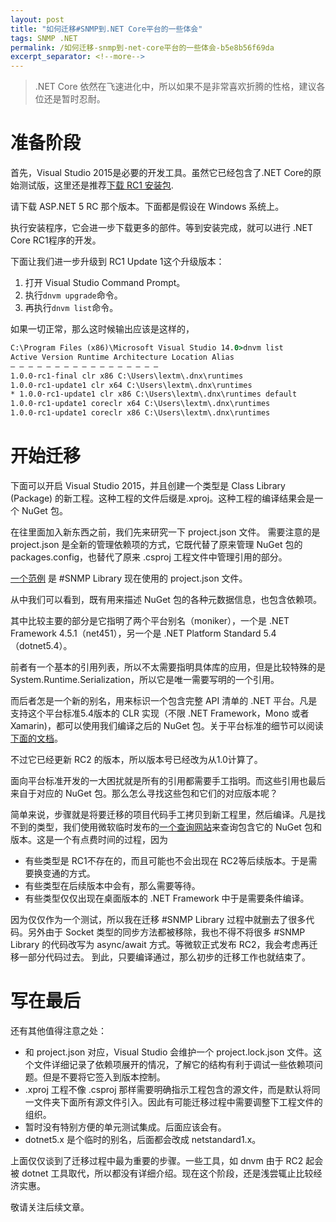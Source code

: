 ```yaml
---
layout: post
title: "如何迁移#SNMP到.NET Core平台的一些体会"
tags: SNMP .NET
permalink: /如何迁移-snmp到-net-core平台的一些体会-b5e8b56f69da
excerpt_separator: <!--more-->
---
```

> .NET Core 依然在飞速进化中，所以如果不是非常喜欢折腾的性格，建议各位还是暂时忍耐。

# 准备阶段

首先，Visual Studio 2015是必要的开发工具。虽然它已经包含了.NET Core的原始测试版，这里还是推荐[下载 RC1 安装包](http://get.asp.net/).
<!--more-->

请下载 ASP.NET 5 RC 那个版本。下面都是假设在 Windows 系统上。

执行安装程序，它会进一步下载更多的部件。等到安装完成，就可以进行 .NET Core RC1程序的开发。

下面让我们进一步升级到 RC1 Update 1这个升级版本：

1. 打开 Visual Studio Command Prompt。
1. 执行`dnvm upgrade`命令。
1. 再执行`dnvm list`命令。

如果一切正常，那么这时候输出应该是这样的，
``` cmd
C:\Program Files (x86)\Microsoft Visual Studio 14.0>dnvm list
Active Version Runtime Architecture Location Alias
— — — — — — — — — — — — — — — — –
1.0.0-rc1-final clr x86 C:\Users\lextm\.dnx\runtimes
1.0.0-rc1-update1 clr x64 C:\Users\lextm\.dnx\runtimes
* 1.0.0-rc1-update1 clr x86 C:\Users\lextm\.dnx\runtimes default
1.0.0-rc1-update1 coreclr x64 C:\Users\lextm\.dnx\runtimes
1.0.0-rc1-update1 coreclr x86 C:\Users\lextm\.dnx\runtimes
```

# 开始迁移

下面可以开启 Visual Studio 2015，并且创建一个类型是 Class Library (Package) 的新工程。这种工程的文件后缀是.xproj。这种工程的编译结果会是一个 NuGet 包。

在往里面加入新东西之前，我们先来研究一下 project.json 文件。
需要注意的是 project.json 是全新的管理依赖项的方式，它既代替了原来管理 NuGet 包的 packages.config，也替代了原来 .csproj 工程文件中管理引用的部分。

[一个范例](https://github.com/lextudio/sharpsnmplib/blob/netcore5/SharpSnmpLib/project.json) 是 #SNMP Library 现在使用的 project.json 文件。

从中我们可以看到，既有用来描述 NuGet 包的各种元数据信息，也包含依赖项。

其中比较主要的部分是它指明了两个平台别名（moniker），一个是 .NET Framework 4.5.1（net451），另一个是 .NET Platform Standard 5.4（dotnet5.4）。

前者有一个基本的引用列表，所以不太需要指明具体库的应用，但是比较特殊的是 System.Runtime.Serialization，所以它是唯一需要写明的一个引用。

而后者怎是一个新的别名，用来标识一个包含完整 API 清单的 .NET 平台。凡是支持这个平台标准5.4版本的 CLR 实现（不限 .NET Framework，Mono 或者 Xamarin)，都可以使用我们编译之后的 NuGet 包。关于平台标准的细节可以阅读[下面的文档](https://github.com/dotnet/corefx/blob/master/Documentation/architecture/net-platform-standard.md)。

不过它已经更新 RC2 的版本，所以版本号已经改为从1.0计算了。

面向平台标准开发的一大困扰就是所有的引用都需要手工指明。而这些引用也最后来自于对应的 NuGet 包。那么怎么寻找这些包和它们的对应版本呢？

简单来说，步骤就是将要迁移的项目代码手工拷贝到新工程里，然后编译。凡是找不到的类型，我们使用微软临时发布的[一个查询网站](http://packagesearch.azurewebsites.net/)来查询包含它的 NuGet 包和版本。这是一个有点费时间的过程，因为

* 有些类型是 RC1不存在的，而且可能也不会出现在 RC2等后续版本。于是需要换变通的方式。
* 有些类型在后续版本中会有，那么需要等待。
* 有些类型仅仅出现在桌面版本的 .NET Framework 中于是需要条件编译。

因为仅仅作为一个测试，所以我在迁移 #SNMP Library 过程中就删去了很多代码。另外由于 Socket 类型的同步方法都被移除，我也不得不将很多 #SNMP Library 的代码改写为 async/await 方式。等微软正式发布 RC2，我会考虑再迁移一部分代码过去。
到此，只要编译通过，那么初步的迁移工作也就结束了。

# 写在最后
还有其他值得注意之处：

* 和 project.json 对应，Visual Studio 会维护一个 project.lock.json 文件。这个文件详细记录了依赖项展开的情况，了解它的结构有利于调试一些依赖项问题。但是不要将它签入到版本控制。
* .xproj 工程不像 .csproj 那样需要明确指示工程包含的源文件，而是默认将同一文件夹下面所有源文件引入。因此有可能迁移过程中需要调整下工程文件的组织。
* 暂时没有特别方便的单元测试集成。后面应该会有。
* dotnet5.x 是个临时的别名，后面都会改成 netstandard1.x。

上面仅仅谈到了迁移过程中最为重要的步骤。一些工具，如 dnvm 由于 RC2 起会被 dotnet 工具取代，所以都没有详细介绍。现在这个阶段，还是浅尝辄止比较经济实惠。

敬请关注后续文章。
